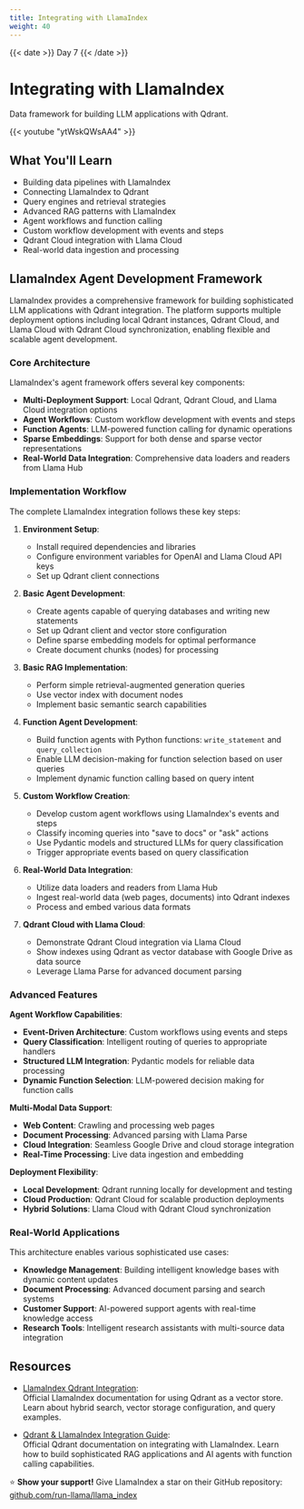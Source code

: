 ```yaml
---
title: Integrating with LlamaIndex
weight: 40
---
```


{{< date >}} Day 7 {{< /date >}}

# Integrating with LlamaIndex

Data framework for building LLM applications with Qdrant.

{{< youtube "ytWskQWsAA4" >}}

## What You'll Learn

- Building data pipelines with LlamaIndex
- Connecting LlamaIndex to Qdrant
- Query engines and retrieval strategies
- Advanced RAG patterns with LlamaIndex
- Agent workflows and function calling
- Custom workflow development with events and steps
- Qdrant Cloud integration with Llama Cloud
- Real-world data ingestion and processing

## LlamaIndex Agent Development Framework

LlamaIndex provides a comprehensive framework for building sophisticated LLM applications with Qdrant integration. The platform supports multiple deployment options including local Qdrant instances, Qdrant Cloud, and Llama Cloud with Qdrant Cloud synchronization, enabling flexible and scalable agent development.

### Core Architecture

LlamaIndex's agent framework offers several key components:

- **Multi-Deployment Support**: Local Qdrant, Qdrant Cloud, and Llama Cloud integration options
- **Agent Workflows**: Custom workflow development with events and steps
- **Function Agents**: LLM-powered function calling for dynamic operations
- **Sparse Embeddings**: Support for both dense and sparse vector representations
- **Real-World Data Integration**: Comprehensive data loaders and readers from Llama Hub

### Implementation Workflow

The complete LlamaIndex integration follows these key steps:

1. **Environment Setup**:
   - Install required dependencies and libraries
   - Configure environment variables for OpenAI and Llama Cloud API keys
   - Set up Qdrant client connections

2. **Basic Agent Development**:
   - Create agents capable of querying databases and writing new statements
   - Set up Qdrant client and vector store configuration
   - Define sparse embedding models for optimal performance
   - Create document chunks (nodes) for processing

3. **Basic RAG Implementation**:
   - Perform simple retrieval-augmented generation queries
   - Use vector index with document nodes
   - Implement basic semantic search capabilities

4. **Function Agent Development**:
   - Build function agents with Python functions: `write_statement` and `query_collection`
   - Enable LLM decision-making for function selection based on user queries
   - Implement dynamic function calling based on query intent

5. **Custom Workflow Creation**:
   - Develop custom agent workflows using LlamaIndex's events and steps
   - Classify incoming queries into "save to docs" or "ask" actions
   - Use Pydantic models and structured LLMs for query classification
   - Trigger appropriate events based on query classification

6. **Real-World Data Integration**:
   - Utilize data loaders and readers from Llama Hub
   - Ingest real-world data (web pages, documents) into Qdrant indexes
   - Process and embed various data formats

7. **Qdrant Cloud with Llama Cloud**:
   - Demonstrate Qdrant Cloud integration via Llama Cloud
   - Show indexes using Qdrant as vector database with Google Drive as data source
   - Leverage Llama Parse for advanced document parsing

### Advanced Features

**Agent Workflow Capabilities**:
- **Event-Driven Architecture**: Custom workflows using events and steps
- **Query Classification**: Intelligent routing of queries to appropriate handlers
- **Structured LLM Integration**: Pydantic models for reliable data processing
- **Dynamic Function Selection**: LLM-powered decision making for function calls

**Multi-Modal Data Support**:
- **Web Content**: Crawling and processing web pages
- **Document Processing**: Advanced parsing with Llama Parse
- **Cloud Integration**: Seamless Google Drive and cloud storage integration
- **Real-Time Processing**: Live data ingestion and embedding

**Deployment Flexibility**:
- **Local Development**: Qdrant running locally for development and testing
- **Cloud Production**: Qdrant Cloud for scalable production deployments
- **Hybrid Solutions**: Llama Cloud with Qdrant Cloud synchronization

### Real-World Applications

This architecture enables various sophisticated use cases:

- **Knowledge Management**: Building intelligent knowledge bases with dynamic content updates
- **Document Processing**: Advanced document parsing and search systems
- **Customer Support**: AI-powered support agents with real-time knowledge access
- **Research Tools**: Intelligent research assistants with multi-source data integration

## Resources

- [LlamaIndex Qdrant Integration](https://docs.llamaindex.ai/en/stable/examples/vector_stores/qdrant_hybrid/):  
  Official LlamaIndex documentation for using Qdrant as a vector store. Learn about hybrid search, vector storage configuration, and query examples.

- [Qdrant & LlamaIndex Integration Guide](https://qdrant.tech/documentation/frameworks/llama-index/):  
  Official Qdrant documentation on integrating with LlamaIndex. Learn how to build sophisticated RAG applications and AI agents with function calling capabilities.

⭐ **Show your support!** Give LlamaIndex a star on their GitHub repository: [github.com/run-llama/llama_index](https://github.com/run-llama/llama_index)

